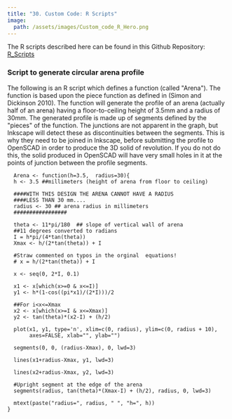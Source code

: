 ```yaml
---
title: "30. Custom Code: R Scripts"
image: 
  path: /assets/images/Custom_code_R_Hero.png
---
```



<!--- # General concepts --->

The R scripts described here can be found in this Github Repository:
[R_Scripts](https://github.com/em-a-zed/Custom-Tracking-Code/tree/main/R)
### Script to generate circular arena profile

The following is an R script which defines a function (called
\"Arena\"). The function is based upon the piece function as defined in
(Simon and Dickinson 2010). The function will generate the profile of an
arena (actually half of an arena) having a floor-to-ceiling height of
3.5mm and a radius of 30mm. The generated profile is made up of segments
defined by the \"pieces\" of the function. The junctions are not
apparent in the graph, but Inkscape will detect these as discontinuities
between the segments. This is why they need to be joined in Inkscape,
before submitting the profile to OpenSCAD in order to produce the 3D
solid of revolution. If you do not do this, the solid produced in
OpenSCAD will have very small holes in it at the points of junction
between the profile segments.

      Arena <- function(h=3.5,  radius=30){
      h <- 3.5 ##millimeters (height of arena from floor to ceiling)

      ####WITH THIS DESIGN THE ARENA CANNOT HAVE A RADIUS
      ####LESS THAN 30 mm....
      radius <- 30 ## arena radius in millimeters
      #################

      theta <- 11*pi/180  ## slope of vertical wall of arena 
      ##11 degrees converted to radians 
      I = h*pi/(4*tan(theta))
      Xmax <- h/(2*tan(theta)) + I

      #Straw commented on typos in the orginal  equations!
      # x = h/(2*tan(theta)) + I

      x <- seq(0, 2*I, 0.1)

      x1 <- x[which(x>=0 & x<=I)]
      y1 <- h*(1-cos((pi*x1)/(2*I)))/2

      ##For i<x<=Xmax
      x2 <- x[which(x>=I & x<=Xmax)]
      y2 <- tan(theta)*(x2-I) + (h/2)

      plot(x1, y1, type='n', xlim=c(0, radius), ylim=c(0, radius + 10),
           axes=FALSE, xlab="", ylab="")

      segments(0, 0, (radius-Xmax), 0, lwd=3)

      lines(x1+radius-Xmax, y1, lwd=3)

      lines(x2+radius-Xmax, y2, lwd=3)

      #Upright segment at the edge of the arena
      segments(radius, tan(theta)*(Xmax-I) + (h/2), radius, 0, lwd=3)

      mtext(paste("radius=", radius, " ", "h=", h))
    }